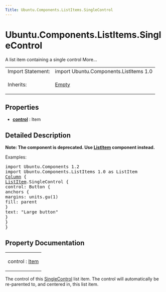 ```yaml
---
Title: Ubuntu.Components.ListItems.SingleControl
---
```


# Ubuntu.Components.ListItems.SingleControl

<span class="subtitle"></span>
<!-- $$$SingleControl-brief -->
<p>A list item containing a single control More...</p>
<!-- @@@SingleControl -->
<table class="alignedsummary">
<tr><td class="memItemLeft rightAlign topAlign"> Import Statement:</td><td class="memItemRight bottomAlign"> import Ubuntu.Components.ListItems 1.0</td></tr><tr><td class="memItemLeft rightAlign topAlign"> Inherits:</td><td class="memItemRight bottomAlign"> <p><a href="Ubuntu.Components.ListItems.Empty.md">Empty</a></p>
</td></tr></table><ul>
</ul>
<h2 id="properties">Properties</h2>
<ul>
<li class="fn"><b><b><a href="#control-prop">control</a></b></b> : Item</li>
</ul>
<!-- $$$SingleControl-description -->
<h2 id="details">Detailed Description</h2>
</p>
<p><b>Note: </b><b>The component is deprecated. Use <a href="Ubuntu.Components.ListItem.md">ListItem</a> component instead.</b></p><p>Examples:</p>
<pre class="qml">import Ubuntu.Components 1.2
import Ubuntu.Components.ListItems 1.0 as ListItem
<span class="type"><a href="../sdk-14.10/QtQuick.Column.md">Column</a></span> {
<span class="type"><a href="Ubuntu.Components.ListItem.md">ListItem</a></span>.SingleControl {
<span class="name">control</span>: <span class="name">Button</span> {
<span class="type">anchors</span> {
<span class="name">margins</span>: <span class="name">units</span>.<span class="name">gu</span>(<span class="number">1</span>)
<span class="name">fill</span>: <span class="name">parent</span>
}
<span class="name">text</span>: <span class="string">&quot;Large button&quot;</span>
}
}
}</pre>
<!-- @@@SingleControl -->
<h2>Property Documentation</h2>
<!-- $$$control -->
<table class="qmlname"><tr valign="top" id="control-prop"><td class="tblQmlPropNode"><p><span class="name">control</span> : <span class="type"><a href="../sdk-14.10/QtQuick.Item.md">Item</a></span></p></td></tr></table><p>The control of this <a href="index.html">SingleControl</a> list item. The control will automatically be re-parented to, and centered in, this list item.</p>
<!-- @@@control -->
<br/>
